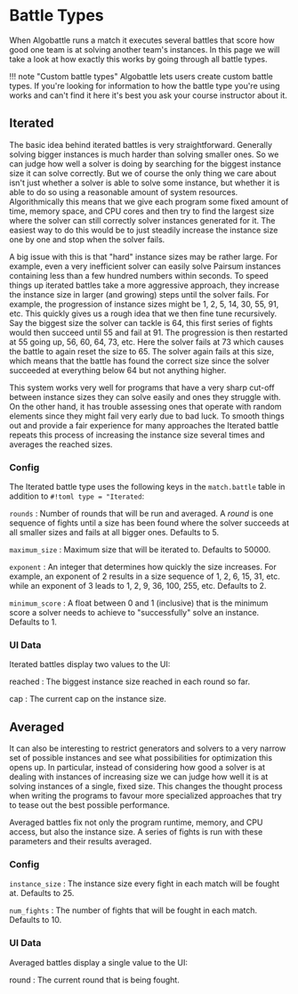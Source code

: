 # Battle Types

When Algobattle runs a match it executes several battles that score how good one team is at solving another team's
instances. In this page we will take a look at how exactly this works by going through all battle types.

!!! note "Custom battle types"
    Algobattle lets users create custom battle types. If you're looking for information to how the battle type you're
    using works and can't find it here it's best you ask your course instructor about it.

## Iterated

The basic idea behind iterated battles is very straightforward. Generally solving bigger instances is much harder than
solving smaller ones. So we can judge how well a solver is doing by searching for the biggest instance size it can
solve correctly. But we of course the only thing we care about isn't just whether a solver is able to solve some
instance, but whether it is able to do so using a reasonable amount of system resources. 
Algorithmically this means that we give each program some fixed amount of time, memory space, and CPU cores and then
try to find the largest size where the solver can still correctly solver instances generated for it. The easiest way to
do this would be to just steadily increase the instance size one by one and stop when the solver fails.

A big issue with this is that "hard" instance sizes may be rather large. For example, even a very inefficient solver
can easily solve Pairsum instances containing less than a few hundred numbers within seconds. To speed things up
iterated battles take a more aggressive approach, they increase the instance size in larger (and growing) steps until
the solver fails. For example, the progression of instance sizes might be 1, 2, 5, 14, 30, 55, 91, etc. This quickly
gives us a rough idea that we then fine tune recursively. Say the biggest size the solver can tackle is 64, this first
series of fights would then succeed until 55 and fail at 91. The progression is then restarted at 55 going up, 56, 60, 64,
73, etc. Here the solver fails at 73 which causes the battle to again reset the size to 65. The solver again fails at
this size, which means that the battle has found the correct size since the solver succeeded at everything below 64 but
not anything higher.

This system works very well for programs that have a very sharp cut-off between instance sizes they can solve easily and
ones they struggle with. On the other hand, it has trouble assessing ones that operate with random elements since they
might fail very early due to bad luck. To smooth things out and provide a fair experience for many approaches the
Iterated battle repeats this process of increasing the instance size several times and averages the reached sizes.

### Config

The Iterated battle type uses the following keys in the `match.battle` table in addition to `#!toml type = "Iterated`:

`rounds`
: Number of rounds that will be run and averaged. A _round_ is one sequence of fights until a size has been found
where the solver succeeds at all smaller sizes and fails at all bigger ones. Defaults to 5.

`maximum_size`
: Maximum size that will be iterated to. Defaults to 50000.

`exponent`
: An integer that determines how quickly the size increases. For example, an exponent of 2 results in a size sequence
of 1, 2, 6, 15, 31, etc. while an exponent of 3 leads to 1, 2, 9, 36, 100, 255, etc. Defaults to 2.

`minimum_score`
: A float between 0 and 1 (inclusive) that is the minimum score a solver needs to achieve to "successfully" solve
an instance. Defaults to 1.

### UI Data

Iterated battles display two values to the UI:

reached
: The biggest instance size reached in each round so far.

cap
: The current cap on the instance size.

## Averaged

It can also be interesting to restrict generators and solvers to a very narrow set of possible instances and see what
possibilities for optimization this opens up. In particular, instead of considering how good a solver is at dealing
with instances of increasing size we can judge how well it is at solving instances of a single, fixed size. This
changes the thought process when writing the programs to favour more specialized approaches that try to tease out the
best possible performance.

Averaged battles fix not only the program runtime, memory, and CPU access, but also the instance size. A series of
fights is run with these parameters and their results averaged.

### Config

`instance_size`
: The instance size every fight in each match will be fought at. Defaults to 25.

`num_fights`
: The number of fights that will be fought in each match. Defaults to 10.

### UI Data

Averaged battles display a single value to the UI:

round
: The current round that is being fought.

